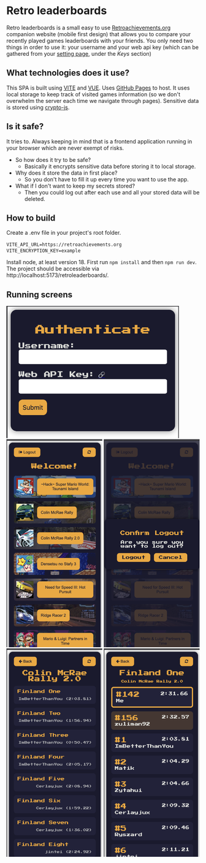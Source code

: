 # Retro leaderboards

Retro leaderboards is a small easy to use [Retroachievements.org](https://retroachievements.org) companion website (mobile first design) that allows you to compare your recently played games leaderboards with your friends.
You only need two things in order to use it: your username and your web api key (which can be gathered from your [setting page](https://retroachievements.org/settings), under the _Keys_ section)

## What technologies does it use?

This SPA is built using [VITE](https://vite.dev) and [VUE](https://vuejs.org). Uses [GitHub Pages](https://pages.github.com) to host.
It uses local storage to keep track of visited games information (so we don't overwhelm the server each time we navigate through pages).
Sensitive data is stored using [crypto-js](https://www.npmjs.com/package/crypto-js).

## Is it safe?

It tries to. Always keeping in mind that is a frontend application running in your browser which are never exempt of risks.

- So how does it try to be safe?
  - Basically it encrypts sensitive data before storing it to local storage.
- Why does it store the data in first place?
  - So you don't have to fill it up every time you want to use the app.
- What if I don't want to keep my secrets stored?
  - Then you could log out after each use and all your stored data will be deleted.

## How to build

Create a .env file in your project's root folder.
```.env
VITE_API_URL=https://retroachievements.org
VITE_ENCRYPTION_KEY=example
```

Install node, at least version 18. First run `npm install` and then `npm run dev`.
The project should be accessible via http://localhost:5173/retroleaderboards/.

## Running screens
<img src="public/login.png" width="450" alt="Login"/>
<img src="public/recently_played_games_list.png" width="250" alt="Recently played games list"/>
<img src="public/logout.png" width="250" alt="Logout"/>
<img src="public/game_leaderboards.png" width="250" alt="Game leaderboards"/>
<img src="public/leaderboard_entries.png" width="250" alt="Leaderboard entries"/>